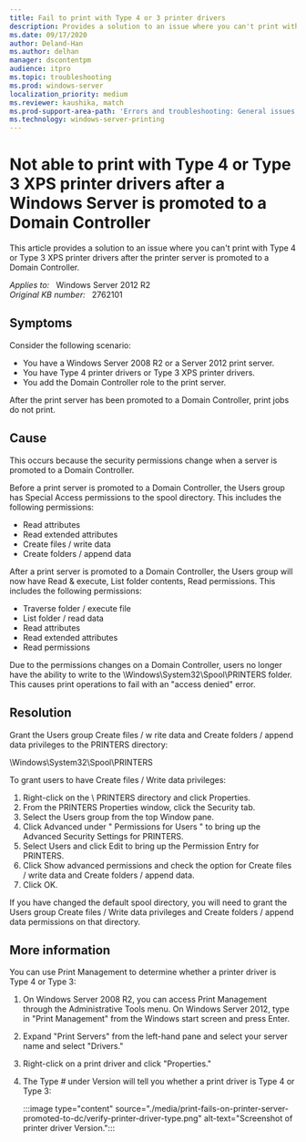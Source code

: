 ```yaml
---
title: Fail to print with Type 4 or 3 printer drivers
description: Provides a solution to an issue where you can't print with Type 4 or Type 3 XPS printer drivers after the printer server is promoted to a Domain Controller.
ms.date: 09/17/2020
author: Deland-Han
ms.author: delhan
manager: dscontentpm
audience: itpro
ms.topic: troubleshooting
ms.prod: windows-server
localization_priority: medium
ms.reviewer: kaushika, match
ms.prod-support-area-path: 'Errors and troubleshooting: General issues'
ms.technology: windows-server-printing
---
```

# Not able to print with Type 4 or Type 3 XPS printer drivers after a Windows Server is promoted to a Domain Controller

This article provides a solution to an issue where you can't print with Type 4 or Type 3 XPS printer drivers after the printer server is promoted to a Domain Controller.

_Applies to:_ &nbsp; Windows Server 2012 R2  
_Original KB number:_ &nbsp; 2762101

## Symptoms

Consider the following scenario:

- You have a Windows Server 2008 R2 or a Server 2012 print server.
- You have Type 4 printer drivers or Type 3 XPS printer drivers.
- You add the Domain Controller role to the print server.

After the print server has been promoted to a Domain Controller, print jobs do not print.

## Cause

This occurs because the security permissions change when a server is promoted to a Domain Controller. 

Before a print server is promoted to a Domain Controller, the Users group has Special Access permissions to the spool directory. This includes the following permissions:

- Read attributes
- Read extended attributes
- Create files / write data
- Create folders / append data

After a print server is promoted to a Domain Controller, the Users group will now have Read & execute, List folder contents, Read permissions. This includes the following permissions:

- Traverse folder / execute file
- List folder / read data
- Read attributes
- Read extended attributes
- Read permissions

Due to the permissions changes on a Domain Controller, users no longer have the ability to write to the \Windows\System32\Spool\PRINTERS folder. This causes print operations to fail with an "access denied" error.

## Resolution

Grant the Users group Create files / w rite data and Create folders / append data privileges to the PRINTERS directory:

\Windows\System32\Spool\PRINTERS

To grant users to have Create files / Write data privileges: 

1. Right-click on the \ PRINTERS directory and click Properties.
2. From the PRINTERS Properties window, click the Security tab.
3. Select the Users group from the top Window pane.
4. Click Advanced under " Permissions for Users " to bring up the Advanced Security Settings for PRINTERS.
5. Select Users and click Edit to bring up the Permission Entry for PRINTERS.
6. Click Show advanced permissions and check the option for Create files / write data and Create folders / append data.
7. Click OK.

If you have changed the default spool directory, you will need to grant the Users group Create files / Write data privileges and Create folders / append data permissions on that directory.

## More information

You can use Print Management to determine whether a printer driver is Type 4 or Type 3:

1. On Windows Server 2008 R2, you can access Print Management through the Administrative Tools menu. On Windows Server 2012, type in "Print Management" from the Windows start screen and press Enter. 
2. Expand "Print Servers" from the left-hand pane and select your server name and select "Drivers."
3. Right-click on a print driver and click "Properties."
4. The Type # under Version will tell you whether a print driver is Type 4 or Type 3:

    :::image type="content" source="./media/print-fails-on-printer-server-promoted-to-dc/verify-printer-driver-type.png" alt-text="Screenshot of printer driver Version.":::
